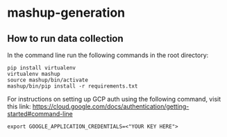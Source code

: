 # mashup-generation

## How to run data collection

In the command line run the following commands in the root directory:

```
pip install virtualenv
virtualenv mashup
source mashup/bin/activate
mashup/bin/pip install -r requirements.txt
```


For instructions on setting up GCP auth using the following command, visit this link: https://cloud.google.com/docs/authentication/getting-started#command-line

`export GOOGLE_APPLICATION_CREDENTIALS=<"YOUR KEY HERE">`
